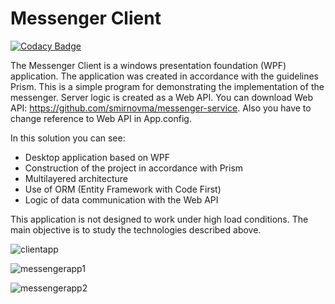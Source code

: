 # Messenger Client

[![Codacy Badge](https://api.codacy.com/project/badge/Grade/833862fa6c7945edb17870790dbf04ca)](https://app.codacy.com/app/smirnovma/messenger-app?utm_source=github.com&utm_medium=referral&utm_content=smirnovma/messenger-app&utm_campaign=Badge_Grade_Dashboard)

The Messenger Client is a windows presentation foundation (WPF) application. The application was created in accordance with the guidelines Prism. This is a simple program for demonstrating the implementation of the messenger. Server logic is created as a Web API. You can download Web API: https://github.com/smirnovma/messenger-service. Also you have to change reference to Web API in App.config.

In this solution you can see:
* Desktop application based on WPF
* Construction of the project in accordance with Prism
* Multilayered architecture
* Use of ORM (Entity Framework with Code First)
* Logic of data communication with the Web API

This application is not designed to work under high load conditions. The main objective is to study the technologies described above.

![clientapp](https://user-images.githubusercontent.com/23377363/31073464-a1e4c7fc-a774-11e7-978d-3971377197a8.jpg)

![messengerapp1](https://cloud.githubusercontent.com/assets/23377363/23742674/d50a6b22-04be-11e7-9289-94dc3b9a6589.PNG)

![messengerapp2](https://cloud.githubusercontent.com/assets/23377363/23742694/eb171140-04be-11e7-9d94-7c117d76ed9a.PNG)

